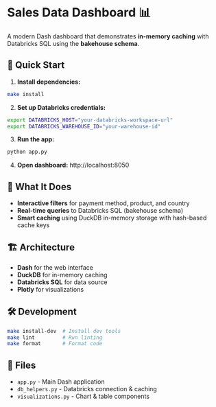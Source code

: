# Sales Data Dashboard 📊

A modern Dash dashboard that demonstrates **in-memory caching** with Databricks SQL using the **bakehouse schema**. 

## 🚀 Quick Start

1. **Install dependencies:**
```bash
make install
```

2. **Set up Databricks credentials:**
```bash
export DATABRICKS_HOST="your-databricks-workspace-url"
export DATABRICKS_WAREHOUSE_ID="your-warehouse-id"
```

3. **Run the app:**
```bash
python app.py
```

4. **Open dashboard:** http://localhost:8050

## 🎯 What It Does

- **Interactive filters** for payment method, product, and country
- **Real-time queries** to Databricks SQL (bakehouse schema)
- **Smart caching** using DuckDB in-memory storage with hash-based cache keys

## 🏗️ Architecture

- **Dash** for the web interface
- **DuckDB** for in-memory caching
- **Databricks SQL** for data source
- **Plotly** for visualizations

## 🛠️ Development

```bash
make install-dev  # Install dev tools
make lint         # Run linting
make format       # Format code
```

## 📁 Files

- `app.py` - Main Dash application
- `db_helpers.py` - Databricks connection & caching
- `visualizations.py` - Chart & table components
